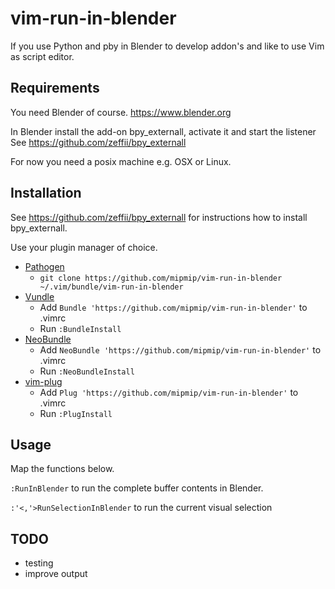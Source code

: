 # vim-run-in-blender

If you use Python and pby in Blender to develop addon's and like to use Vim as
script editor.

## Requirements

You need Blender of course. https://www.blender.org

In Blender install the add-on bpy_externall, activate it and start the listener
See https://github.com/zeffii/bpy_externall

For now you need a posix machine e.g. OSX or Linux.

## Installation

See https://github.com/zeffii/bpy_externall for instructions how to
install bpy_externall.

Use your plugin manager of choice.

- [Pathogen](https://github.com/tpope/vim-pathogen)
  - `git clone https://github.com/mipmip/vim-run-in-blender ~/.vim/bundle/vim-run-in-blender`
- [Vundle](https://github.com/gmarik/vundle)
  - Add `Bundle 'https://github.com/mipmip/vim-run-in-blender'` to .vimrc
  - Run `:BundleInstall`
- [NeoBundle](https://github.com/Shougo/neobundle.vim)
  - Add `NeoBundle 'https://github.com/mipmip/vim-run-in-blender'` to .vimrc
  - Run `:NeoBundleInstall`
- [vim-plug](https://github.com/junegunn/vim-plug)
  - Add `Plug 'https://github.com/mipmip/vim-run-in-blender'` to .vimrc
  - Run `:PlugInstall`

## Usage

Map the functions below.

```:RunInBlender``` to run the complete buffer contents in Blender.

```:'<,'>RunSelectionInBlender``` to run the current visual selection

## TODO

- testing
- improve output
